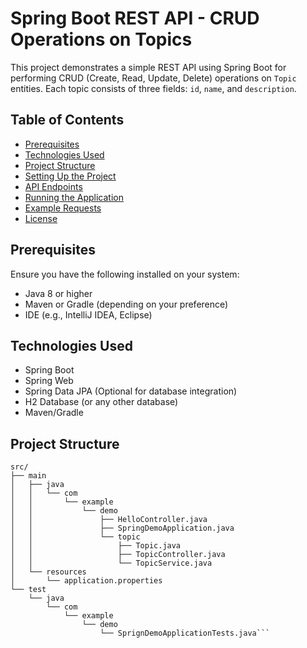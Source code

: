 # Spring Boot REST API - CRUD Operations on Topics

This project demonstrates a simple REST API using Spring Boot for performing CRUD (Create, Read, Update, Delete) operations on `Topic` entities. Each topic consists of three fields: `id`, `name`, and `description`.

## Table of Contents

- [Prerequisites](#prerequisites)
- [Technologies Used](#technologies-used)
- [Project Structure](#project-structure)
- [Setting Up the Project](#setting-up-the-project)
- [API Endpoints](#api-endpoints)
- [Running the Application](#running-the-application)
- [Example Requests](#example-requests)
- [License](#license)

## Prerequisites

Ensure you have the following installed on your system:

- Java 8 or higher
- Maven or Gradle (depending on your preference)
- IDE (e.g., IntelliJ IDEA, Eclipse)

## Technologies Used

- Spring Boot
- Spring Web
- Spring Data JPA (Optional for database integration)
- H2 Database (or any other database)
- Maven/Gradle

## Project Structure

```
src/
├── main
│   ├── java
│   │   └── com
│   │       └── example
│   │           └── demo
│   │               ├── HelloController.java
│   │               ├── SpringDemoApplication.java
│   │               └── topic
│   │                   ├── Topic.java
│   │                   ├── TopicController.java
│   │                   └── TopicService.java
│   └── resources
│       └── application.properties
└── test
    └── java
        └── com
            └── example
                └── demo
                    └── SprignDemoApplicationTests.java```
